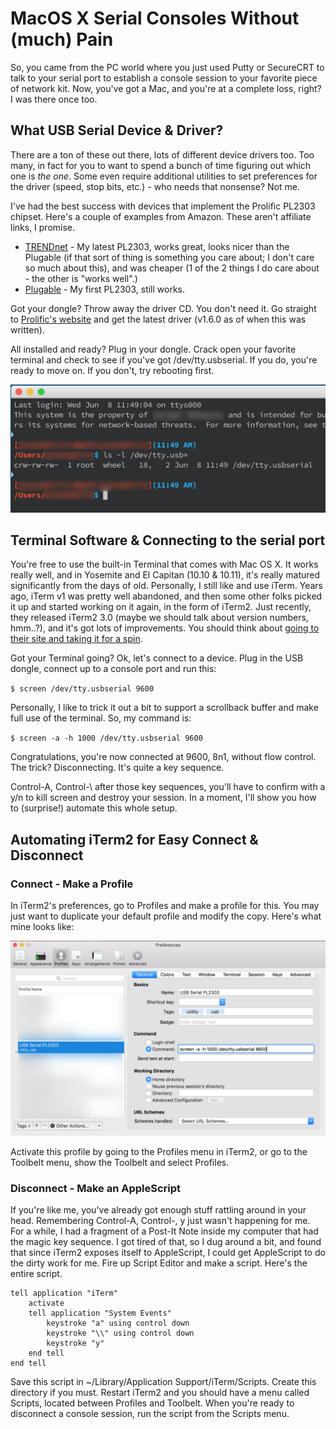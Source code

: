 # MacOS X Serial Consoles Without (much) Pain

So, you came from the PC world where you just used Putty or SecureCRT to talk to your serial port to establish a console session to your favorite piece of network kit.  Now, you've got a Mac, and you're at a complete loss, right?  I was there once too.

## What USB Serial Device & Driver?

There are a ton of these out there, lots of different device drivers too.  Too many, in fact for you to want to spend a bunch of time figuring out which one is *the one*.  Some even require additional utilities to set preferences for the driver (speed, stop bits, etc.) - who needs that nonsense?  Not me.

I've had the best success with devices that implement the Prolific PL2303 chipset.  Here's a couple of examples from Amazon.  These aren't affiliate links, I promise.

* [TRENDnet](https://amzn.com/B0007T27H8) - My latest PL2303, works great, looks nicer than the Plugable (if that sort of thing is something you care about; I don't care so much about this), and was cheaper (1 of the 2 things I do care about - the other is "works well".)
* [Plugable](https://amzn.com/B00425S1H8) -  My first PL2303, still works.

Got your dongle?  Throw away the driver CD.  You don't need it. Go straight to [Prolific's website](http://www.prolific.com.tw/US/ShowProduct.aspx?p_id=229&pcid=41) and get the latest driver (v1.6.0 as of when this was written).

All installed and ready?  Plug in your dongle.  Crack open your favorite terminal and check to see if you've got /dev/tty.usbserial.  If you do, you're ready to move on.  If you don't, try rebooting first.

![Device Node](devicenode.png)

## Terminal Software & Connecting to the serial port

You're free to use the built-in Terminal that comes with Mac OS X.  It works really well, and in Yosemite and El Capitan (10.10 & 10.11), it's really matured significantly from the days of old.  Personally, I still like and use iTerm.  Years ago, iTerm v1 was pretty well abandoned, and then some other folks picked it up and started working on it again, in the form of iTerm2.  Just recently, they released iTerm2 3.0 (maybe we should talk about version numbers, hmm..?), and it's got lots of improvements. You should think about [going to their site and taking it for a spin](https://www.iterm2.com).

Got your Terminal going?  Ok, let's connect to a device.  Plug in the USB dongle, connect up to a console port and run this:

`$ screen /dev/tty.usbserial 9600`

Personally, I like to trick it out a bit to support a scrollback buffer and make full use of the terminal.  So, my command is:

`$ screen -a -h 1000 /dev/tty.usbserial 9600`

Congratulations, you're now connected at 9600, 8n1, without flow control.  The trick?  Disconnecting.  It's quite a key sequence.

Control-A, Control-\ after those key sequences, you'll have to confirm with a y/n to kill screen and destroy your session.  In a moment, I'll show you how to (surprise!) automate this whole setup.

## Automating iTerm2 for Easy Connect & Disconnect

### Connect - Make a Profile

In iTerm2's preferences, go to Profiles and make a profile for this.  You may just want to duplicate your default profile and modify the copy.  Here's what mine looks like:

![iTerm2 Profile](iTermProfile.png)

Activate this profile by going to the Profiles menu in iTerm2, or go to the Toolbelt menu, show the Toolbelt and select Profiles.

### Disconnect - Make an AppleScript

If you're like me, you've already got enough stuff rattling around in your head.  Remembering Control-A, Control-\, y just wasn't happening for me.  For a while, I had a fragment of a Post-It Note inside my computer that had the magic key sequence.  I got tired of that, so I dug around a bit, and found that since iTerm2 exposes itself to AppleScript, I could get AppleScript to do the dirty work for me.  Fire up Script Editor and make a script.  Here's the entire script.

```AppleScript
tell application "iTerm"
	activate
	tell application "System Events"
		keystroke "a" using control down
		keystroke "\\" using control down
		keystroke "y"
	end tell
end tell
```
Save this script in ~/Library/Application Support/iTerm/Scripts.  Create this directory if you must.  Restart iTerm2 and you should have a menu called Scripts, located between Profiles and Toolbelt.  When you're ready to disconnect a console session, run the script from the Scripts menu.
